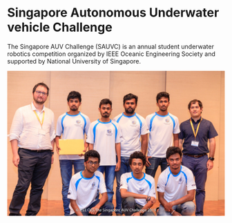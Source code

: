 # Singapore Autonomous Underwater vehicle Challenge

The Singapore AUV Challenge (SAUVC) is an annual student underwater robotics competition organized by IEEE Oceanic Engineering Society and supported by National University of Singapore.

<center>
<img src="./media/SAUVC Day 4 - 104.JPG" alt="Drawing"/>
</center>
